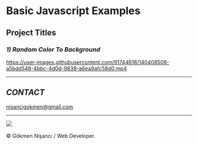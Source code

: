 # Basic Javascript Examples

  <h2> Project Titles </h2>
  
<i><h3> 1) Random Color To Background</h3></i>

https://user-images.githubusercontent.com/91744618/140408508-a5bdd548-4bbc-4d0d-9838-a6ea9afc58d0.mp4
<hr>



<h2><i>CONTACT</i></h2>
<a href = "http://www.gmail.com" > nisancigokmen@gmail.com</a> <br>
<hr>
<div>
<img src="https://media3.giphy.com/media/l4FGljozu0MI3iK4M/giphy.gif?cid=ecf05e47dpbsgztdt3c6dzpmrssb8qquto6wo85m0dhw68ct&rid=giphy.gif&ct=g">
  
  
  
  

</div><br>
&copy; Gökmen Nişancı / Web Developer.
